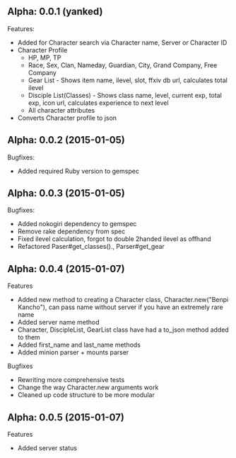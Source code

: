 ## Alpha: 0.0.1 (yanked)

Features:
  - Added for Character search via Character name, Server or Character ID
  - Character Profile
    - HP, MP, TP
    - Race, Sex, Clan, Nameday, Guardian, City, Grand Company, Free Company
    - Gear List - Shows item name, ilevel, slot, ffxiv db url, calculates total ilevel
    - Disciple List(Classes) - Shows class name, level, current exp, total exp, icon url, calculates experience to next level
    - All character attributes
  - Converts Character profile to json

## Alpha: 0.0.2 (2015-01-05)

Bugfixes:
  - Added required Ruby version to gemspec

## Alpha: 0.0.3 (2015-01-05)

Bugfixes:
  - Added nokogiri dependency to gemspec
  - Remove rake dependency from spec
  - Fixed ilevel calculation, forgot to double 2handed ilevel as offhand
  - Refactored Paser#get_classes()., Parser#get_gear

## Alpha: 0.0.4 (2015-01-07)

Features
  - Added new method to creating a Character class, Character.new("Benpi Kancho"), can pass name without server if you have an extremely rare name
  - Added server name method
  - Character, DiscipleList, GearList class have had a to_json method added to them
  - Added first_name and last_name methods
  - Added minion parser + mounts parser

Bugfixes
  - Rewriting more comprehensive tests
  - Change the way Character.new arguments work
  - Cleaned up code structure to be more modular

## Alpha: 0.0.5 (2015-01-07)
Features
  - Added server status